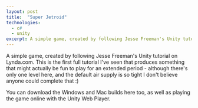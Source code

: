 ```yaml
---
layout: post
title:  "Super Jetroid"
technologies:
  - c#
  - unity
excerpt: A simple game, created by following Jesse Freeman's Unity tutorial on Lynda.com.
---
```

A simple game, created by following Jesse Freeman's Unity tutorial on Lynda.com. This
is the first full tutorial I've seen that produces something that might actually be
fun to play for an extended period - although there's only one level here, and the
default air supply is so tight I don't believe anyone could complete that :)

You can download the Windows and Mac builds here too, as well as playing the game
online with the Unity Web Player.
